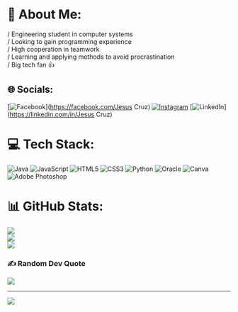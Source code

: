 # 💫 About Me:
/ Engineering student in computer systems<br>/ Looking to gain programming experience<br>/ High cooperation in teamwork<br>/ Learning and applying methods to avoid procrastination<br>/ Big tech fan 👍


## 🌐 Socials:
[![Facebook](https://img.shields.io/badge/Facebook-%231877F2.svg?logo=Facebook&logoColor=white)](https://facebook.com/Jesus Cruz) [![Instagram](https://img.shields.io/badge/Instagram-%23E4405F.svg?logo=Instagram&logoColor=white)](https://instagram.com/jesuscruz_5) [![LinkedIn](https://img.shields.io/badge/LinkedIn-%230077B5.svg?logo=linkedin&logoColor=white)](https://linkedin.com/in/Jesus Cruz) 

# 💻 Tech Stack:
![Java](https://img.shields.io/badge/java-%23ED8B00.svg?style=plastic&logo=java&logoColor=white) ![JavaScript](https://img.shields.io/badge/javascript-%23323330.svg?style=plastic&logo=javascript&logoColor=%23F7DF1E) ![HTML5](https://img.shields.io/badge/html5-%23E34F26.svg?style=plastic&logo=html5&logoColor=white) ![CSS3](https://img.shields.io/badge/css3-%231572B6.svg?style=plastic&logo=css3&logoColor=white) ![Python](https://img.shields.io/badge/python-3670A0?style=plastic&logo=python&logoColor=ffdd54) ![Oracle](https://img.shields.io/badge/Oracle-F80000?style=plastic&logo=oracle&logoColor=white) ![Canva](https://img.shields.io/badge/Canva-%2300C4CC.svg?style=plastic&logo=Canva&logoColor=white) ![Adobe Photoshop](https://img.shields.io/badge/adobephotoshop-%2331A8FF.svg?style=plastic&logo=adobephotoshop&logoColor=white)
# 📊 GitHub Stats:
![](https://github-readme-stats.vercel.app/api?username=JesusGCruz&theme=chartreuse-dark&hide_border=false&include_all_commits=false&count_private=false)<br/>
![](https://github-readme-streak-stats.herokuapp.com/?user=JesusGCruz&theme=chartreuse-dark&hide_border=false)<br/>
![](https://github-readme-stats.vercel.app/api/top-langs/?username=JesusGCruz&theme=chartreuse-dark&hide_border=false&include_all_commits=false&count_private=false&layout=compact)

### ✍️ Random Dev Quote
![](https://quotes-github-readme.vercel.app/api?type=horizontal&theme=merko)

---
[![](https://visitcount.itsvg.in/api?id=JesusGCruz&icon=6&color=8)](https://visitcount.itsvg.in)

<!-- Proudly created with GPRM ( https://gprm.itsvg.in ) -->
